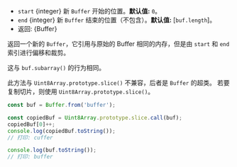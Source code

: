 <!-- YAML
added: v0.3.0
changes:
  - version: v7.1.0, v6.9.2
    pr-url: https://github.com/nodejs/node/pull/9341
    description: Coercing the offsets to integers now handles values outside
                 the 32-bit integer range properly.
  - version: v7.0.0
    pr-url: https://github.com/nodejs/node/pull/9101
    description: All offsets are now coerced to integers before doing any
                 calculations with them.
-->

* `start` {integer} 新 `Buffer` 开始的位置。**默认值:** `0`。
* `end` {integer} 新 `Buffer` 结束的位置（不包含）。**默认值:** [`buf.length`]。
* 返回: {Buffer}

返回一个新的 `Buffer`，它引用与原始的 Buffer 相同的内存，但是由 `start` 和 `end` 索引进行偏移和裁剪。

这与 `buf.subarray()` 的行为相同。

此方法与 `Uint8Array.prototype.slice()` 不兼容，后者是 `Buffer` 的超类。
若要复制切片，则使用 `Uint8Array.prototype.slice()`。

```js
const buf = Buffer.from('buffer');

const copiedBuf = Uint8Array.prototype.slice.call(buf);
copiedBuf[0]++;
console.log(copiedBuf.toString());
// 打印: cuffer

console.log(buf.toString());
// 打印: buffer
```

